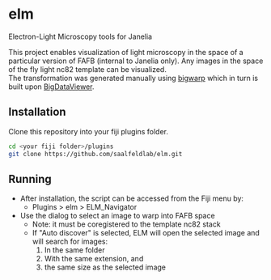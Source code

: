 # elm
Electron-Light Microscopy tools for Janelia

This project enables visualization of light microscopy in the space of a particular version of 
FAFB (internal to Janelia only).  Any images in the space of the fly light nc82 template can be visualized.  
The transformation was generated manually using [bigwarp](http://fiji.sc/BigWarp) which in turn is built upon
[BigDataViewer](http://fiji.sc/BigDataViewer).

## Installation
Clone this repository into your fiji plugins folder.
```bash
cd <your fiji folder>/plugins
git clone https://github.com/saalfeldlab/elm.git
```

## Running
* After installation, the script can be accessed from the Fiji menu by:  
  * Plugins > elm > ELM_Navigator
* Use the dialog to select an image to warp into FAFB space
  * Note: it must be coregistered to the template nc82 stack
  * If "Auto discover" is selected, ELM will open the selected image and will search for images:
      1. In the same folder
      2. With the same extension, and
      3. the same size as the selected image
